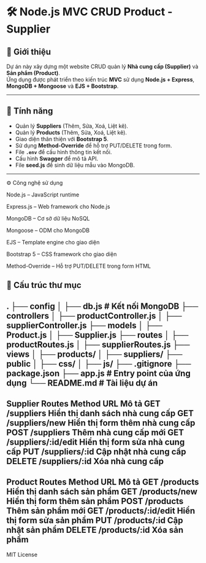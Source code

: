 # 🛠️ Node.js MVC CRUD Product - Supplier

## 📌 Giới thiệu
Dự án này xây dựng một website CRUD quản lý **Nhà cung cấp (Supplier)** và **Sản phẩm (Product)**.  
Ứng dụng được phát triển theo kiến trúc **MVC** sử dụng **Node.js + Express**, **MongoDB + Mongoose** và **EJS + Bootstrap**.

---

## 🚀 Tính năng
- Quản lý **Suppliers** (Thêm, Sửa, Xoá, Liệt kê).
- Quản lý **Products** (Thêm, Sửa, Xoá, Liệt kê).
- Giao diện thân thiện với **Bootstrap 5**.
- Sử dụng **Method-Override** để hỗ trợ PUT/DELETE trong form.
- File **`.env`** để cấu hình thông tin kết nối.
- Cấu hình **Swagger** để mô tả API.
- File **seed.js** để sinh dữ liệu mẫu vào MongoDB.

---
⚙️ Công nghệ sử dụng

Node.js
 – JavaScript runtime

Express.js
 – Web framework cho Node.js

MongoDB
 – Cơ sở dữ liệu NoSQL

Mongoose
 – ODM cho MongoDB

EJS
 – Template engine cho giao diện

Bootstrap 5
 – CSS framework cho giao diện

Method-Override
 – Hỗ trợ PUT/DELETE trong form HTML

## 📂 Cấu trúc thư mục
.
├── config
│   ├── db.js            # Kết nối MongoDB
├── controllers
│   ├── productController.js
│   ├── supplierController.js
├── models
│   ├── Product.js
│   ├── Supplier.js
├── routes
│   ├── productRoutes.js
│   ├── supplierRoutes.js
├── views
│   ├── products/
│   ├── suppliers/
├── public
│   ├── css/
│   ├── js/
├── .gitignore
├── package.json
├── app.js               # Entry point của ứng dụng
└── README.md            # Tài liệu dự án
---
Supplier Routes
Method	URL	Mô tả
GET	/suppliers	Hiển thị danh sách nhà cung cấp
GET	/suppliers/new	Hiển thị form thêm nhà cung cấp
POST	/suppliers	Thêm nhà cung cấp mới
GET	/suppliers/:id/edit	Hiển thị form sửa nhà cung cấp
PUT	/suppliers/:id	Cập nhật nhà cung cấp
DELETE	/suppliers/:id	Xóa nhà cung cấp
---
Product Routes
Method	URL	Mô tả
GET	/products	Hiển thị danh sách sản phẩm
GET	/products/new	Hiển thị form thêm sản phẩm
POST	/products	Thêm sản phẩm mới
GET	/products/:id/edit	Hiển thị form sửa sản phẩm
PUT	/products/:id	Cập nhật sản phẩm
DELETE	/products/:id	Xóa sản phẩm
---
MIT License